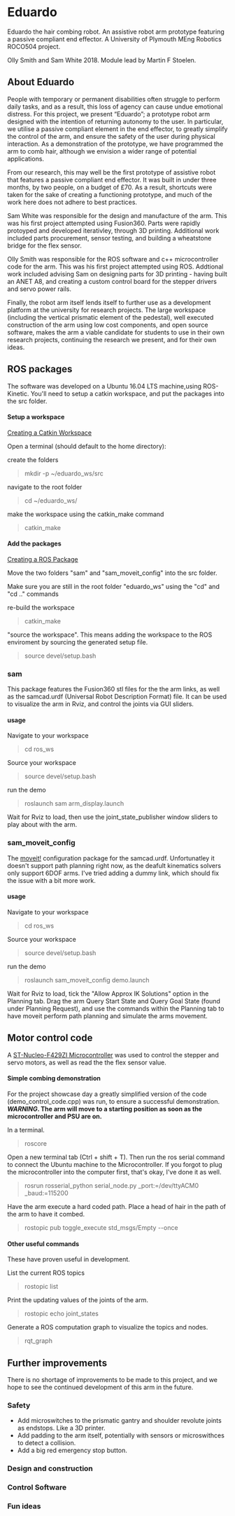 # Eduardo
Eduardo the hair combing robot. An assistive robot arm prototype featuring a passive compliant end effector. A University of Plymouth MEng Robotics ROCO504 project.

Olly Smith and Sam White 2018. Module lead by Martin F Stoelen.

## About Eduardo

People with temporary or permanent disabilities often struggle to perform daily tasks, and as a result, this loss of agency can cause undue emotional distress. For this project, we present “Eduardo”; a prototype robot arm designed with the intention of returning autonomy to the user. In particular, we utilise a passive compliant element in the end effector, to greatly simplify the control of the arm, and ensure the safety of the user during physical interaction. As a demonstration of the prototype, we have programmed the arm to comb hair, although we envision a wider range of potential applications.

From our research, this may well be the first prototype of assistive robot that features a passive compliant end effector. It was built in under three months, by two people, on a budget of £70. As a result, shortcuts were taken for the sake of creating a functioning prototype, and much of the work here does not adhere to best practices.

Sam White was responsible for the design and manufacture of the arm. This was his first project attempted using Fusion360. Parts were rapidly protoyped and developed iterativley, through 3D printing. Additional work included parts procurement, sensor testing, and building a wheatstone bridge for the flex sensor.

Olly Smith was responsible for the ROS software and c++ microcontroller code for the arm. This was his first project attempted using ROS. Addtional work included advising Sam on designing parts for 3D printing - having built an ANET A8, and creating a custom control board for the stepper drivers and servo power rails.

Finally, the robot arm itself lends itself to further use as a development platform at the university for research projects. The large workspace (including the vertical prismatic element of the pedestal), well executed construction of the arm using low cost components, and open source software, makes the arm a viable candidate for students to use in their own research projects, continuing the research we present, and for their own ideas.


## ROS packages

The software was developed on a Ubuntu 16.04 LTS machine,using ROS-Kinetic. You'll need to setup a catkin workspace, and put the packages into the src folder.

#### Setup a workspace
[Creating a Catkin Workspace](http://wiki.ros.org/catkin/Tutorials/create_a_workspace)

Open a terminal (should default to the home directory):
 
create the folders
> mkdir -p ~/eduardo_ws/src

navigate to the root folder
> cd ~/eduardo_ws/

make the workspace using the catkin_make command
> catkin_make

#### Add the packages
[Creating a ROS Package](http://wiki.ros.org/catkin/Tutorials/CreatingPackage)

Move the two folders "sam" and "sam_moveit_config" into the src folder.

Make sure you are still in the root folder "eduardo_ws" using the "cd" and "cd .." commands

re-build the workspace

> catkin_make

"source the workspace". This means adding the workspace to the ROS enviroment by sourcing the generated setup file.

> source devel/setup.bash 

### sam

This package features the Fusion360 stl files for the the arm links, as well as the samcad.urdf (Universal Robot Description Format) file. It can be used to visualize the arm in Rviz, and control the joints via GUI sliders.

#### usage
Navigate to your workspace

> cd ros_ws

Source your workspace

> source devel/setup.bash

run the demo

> roslaunch sam arm_display.launch 

Wait for Rviz to load, then use the joint_state_publisher window sliders to play about with the arm.

### sam_moveit_config

The [moveit!](https://moveit.ros.org/) configuration package for the samcad.urdf. Unfortunatley it doesn't support path planning right now, as the deafult kinematics solvers only support 6DOF arms. I've tried adding a dummy link, which should fix the issue with a bit more work.

#### usage
Navigate to your workspace

> cd ros_ws

Source your workspace

> source devel/setup.bash

run the demo

> roslaunch sam_moveit_config demo.launch

Wait for Rviz to load, tick the "Allow Approx IK Solutions" option in the Planning tab. Drag the arm Query Start State and Query Goal State (found under Planning Request), and use the commands within the Planning tab to have moveit perform path planning and simulate the arms movement.

## Motor control code

A [ST-Nucleo-F429ZI Microcontroller](https://os.mbed.com/platforms/ST-Nucleo-F429ZI/) was used to control the stepper and servo motors, as well as read the the flex sensor value.

#### Simple combing demonstration
For the project showcase day a greatly simplified version of the code (demo_control_code.cpp) was run, to ensure a successful demonstration.
**_WARNING_. The arm will move to a starting position as soon as the microcontroller and PSU are on.**

In a terminal.
> roscore

Open a new terminal tab (Ctrl + shift + T). Then run the ros serial command to connect the Ubuntu machine to the Microcontroller. If you forgot to plug the microcontroller into the computer first, that's okay, I've done it as well.
> rosrun rosserial_python serial_node.py _port:=/dev/ttyACM0 _baud:=115200

Have the arm execute a hard coded path. Place a head of hair in the path of the arm to have it combed.
> rostopic pub toggle_execute std_msgs/Empty --once

#### Other useful commands
These have proven useful in development.

List the current ROS topics
> rostopic list

Print the updating values of the joints of the arm.
> rostopic echo joint_states

Generate a ROS computation graph to visualize the topics and nodes.
> rqt_graph

## Further improvements
There is no shortage of improvements to be made to this project, and we hope to see the continued development of this arm in the future.

### Safety
- Add microswitches to the prismatic gantry and shoulder revolute joints as endstops. Like a 3D printer.
- Add padding to the arm itself, potentially with sensors or microswithces to detect a collision.
- Add a big red emergency stop button.

### Design and construction

### Control Software

### Fun ideas
